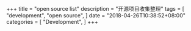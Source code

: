 
+++
title = "open source list"
description = "开源项目收集整理"
tags = [
    "development",
    "open source",
]
date = "2018-04-26T10:38:52+08:00"
categories = [
    "Development",
]
+++

